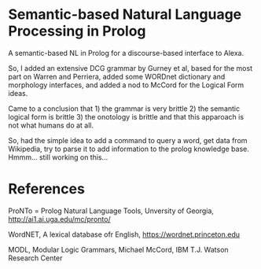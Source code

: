 # Semantic-based Natural Language Processing in Prolog

A semantic-based NL in Prolog for a discourse-based interface to Alexa.

So, I added an extensive DCG grammar by Gurney et al, based for the most part on Warren and Perriera, added some WORDnet dictionary and morphology interfaces, and added a nod to McCord for the Logical Form ideas.

Came to a conclusion that 1) the grammar is very brittle 2) the semantic logical form is brittle 3) the onotology is brittle and that this apparoach is not what humans do at all.

So, had the simple idea to add a command to query a word, get data from Wikipedia, try to parse it to add information to the prolog knowledge base. Hmmm... still working on this...

# References

ProNTo = Prolog Natural Language Tools, Unversity of Georgia, http://ai1.ai.uga.edu/mc/pronto/

WordNET, A lexical database ofr English, https://wordnet.princeton.edu

MODL, Modular Logic Grammars, Michael McCord, IBM T.J. Watson Research Center

